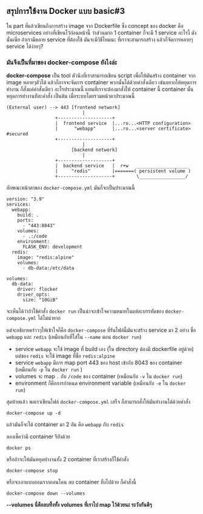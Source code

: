 ## สรุปการใช้งาน Docker แบบ basic#3
ใน part ที่แล้วเขียนถึงการสร้าง image จาก Dockerfile ซึ่ง concept ของ docker คือ microservices อย่างที่เขียนไว้ก่อนหน้านี้ 
ว่าส่วนมาก 1 container ก็จะมี 1 service อะไรงี้ ดังนั้นเนี่ย ถ้าเรามีหลาย service ที่ต้องใช้ มันจะมีวิธีไหมนะ ที่เราจะสามารถสร้าง แล้วก็จัดการหลายๆ service ได้ง่ายๆ?

### มันจึงเป็นที่มาของ docker-compose ยังไงล่ะ
**docker-compose** เป็น tool ตัวนึงที่เราสามารถเขียน script เพื่อให้มันสร้าง container จาก image หลายๆตัวได้ แล้วก็อาจจะจัดการ container พวกนั้นได้ด้วยคำสั่งเดียว เช่นอยากให้หยุดการทำงาน ก็สั่งแค่คำสั่งเดียว อะไรประมาณนี้ แทนที่เราจะต้องมาสั่งให้ container นี้ container นั้นหยุดการทำงานทีละคำสั่ง เป็นต้น
เมื่อระบบโดยรวมหน้าตาประมาณนี้ 
```
(External user) --> 443 [frontend network]
                            |
                  +--------------------+
                  |  frontend service  |...ro...<HTTP configuration>
                  |      "webapp"      |...ro...<server certificate> #secured
                  +--------------------+
                            |
                        [backend network]
                            |
                  +--------------------+
                  |  backend service   |  r+w   ___________________
                  |     "redis"        |=======( persistent volume )
                  +--------------------+        \_________________/
```

ลักษณะหน้าตาของ `docker-compose.yml` มันก็จะเป็นประมาณนี้
```
version: "3.9"
services:
  webapp:
    build: .
    ports:
      - "443:8043"
    volumes:
      - .:/code
    environment:
      FLASK_ENV: development
  redis:
    image: "redis:alpine"
    volumes:
      - db-data:/etc/data
    
volumes:
  db-data:
    driver: flocker
    driver_opts:
      size: "10GiB"
```

จะเห็นได้ว่าถ้าใช้คำสั่ง `docker run` เป็นน่าจะเข้าใจความหมายในแต่ละบรรทัดของ `docker-compose.yml` ได้ไม่น่ายาก

แต่จะอธิบายคร่าวๆให้เข้าใจก็คือ `docker-compose` ที่รันไฟล์นี้มันจะสร้าง service มา 2 อย่าง ชื่อ `webapp` และ `redis` (เหมือนกับที่ใส่ใน `--name` ตอน `docker run`)

- service `webapp` จะใช้ image ที่ build เอง (ใน directory ต้องมี dockerfile อยู่ด้วย) แต่ของ `redis` จะใช้ image ที่ชื่อ `redis:alpine`
- service `webapp` มีการ map port 443 ของ host เข้ากับ 8043 ของ container (เหมือนกับ `-p` ใน `docker run` ) 
- volumes จะ map `.` กับ `/code` ของ container (เหมือนกับ `-v` ใน `docker run`) 
- environment ก็คือการกำหนด environment variable (เหมือนกับ `-e` ใน `docker run`)

สุดท้ายแล้ว พอเราเขียนไฟล์ `docker-compose.yml` เสร็จ ก็สามารถสั่งให้มันทำงานได้ด้วยคำสั่ง
```
docker-compose up -d
```
แล้วมันก็จะได้ container มา 2 อัน คือ `webapp` กับ `redis`

ลองเช็คว่ามี container รึยังด้วย
```
docker ps
```

หรือถ้าจะให้มันหยุดทำงานทั้ง 2 container ที่เราสร้างก็ใช้คำสั่ง
```
docker-compose stop
```

หรือจะเอาแบบถอนรากถอนโคน ลบ container ทิ้งไปด้วย ก็คำสั่งนี้
```
docker-compose down --volumes 
```
**--volumes นี่คือลบทิ้งทั้ง volumes ที่เราไป map ไว้ด้วยนะ ระวังกันดีๆ**


